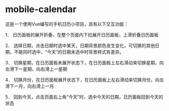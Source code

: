 # mobile-calendar
这是一个使用Vue编写的手机日历小项目，具有以下交互功能：

1．	日历面板的展开折叠，在整个页面内下拉展开日历面板，上滑折叠日历面板

2．	选择日期，点击日期时选中某天，日期背景颜色发生变化，可切换的其他日期，不能同时选中，“今天”的日期未选中时背景样式有差异。

3．	切换星期，在日历面板未展开状态下，在日历面板上左右滑动来切换星期，向左滑下一星期，向右滑上一星期

4．	切换月份，在日历面板展开状态下，在日历面板上左右滑动来切换月份，向左滑下一月，向右滑上一月

5．	回到今天，点击页面右上角“今天”时，选中今天的日期，日历面板回到今天的状态


